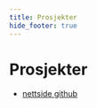 ```yaml
---
title: Prosjekter
hide_footer: true
---
```


# Prosjekter

- [nettside github](https://github.com/bragenr/brage-nettside)
